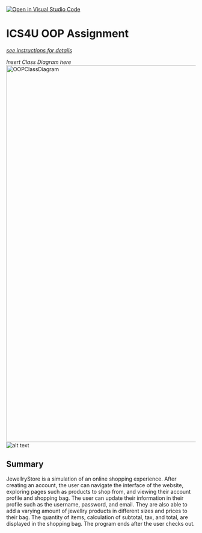 [![Open in Visual Studio Code](https://classroom.github.com/assets/open-in-vscode-c66648af7eb3fe8bc4f294546bfd86ef473780cde1dea487d3c4ff354943c9ae.svg)](https://classroom.github.com/online_ide?assignment_repo_id=9234518&assignment_repo_type=AssignmentRepo)
# ICS4U OOP Assignment

[*see instructions for details*](Instructions.md)

*Insert Class Diagram here*  
<img src="file:///Users/lydiahe/Downloads/OOPClassDiagram.png" alt="OOPClassDiagram" width="1000"/>
![alt text](https://github.com/[iydia]/[oop-assignment-iydia]/blob/[main]/OOPClassDiagram.png?raw=true)

## Summary
JewellryStore is a simulation of an online shopping experience. After creating an account, the user can navigate the interface of the website, exploring pages such as products to shop from, and viewing their account profile and shopping bag. The user can update their information in their profile such as the username, password, and email. They are also able to add a varying amount of jewellry products in different sizes and prices to their bag. The quantity of items, calculation of subtotal, tax, and total, are displayed in the shopping bag. The program ends after the user checks out. 
